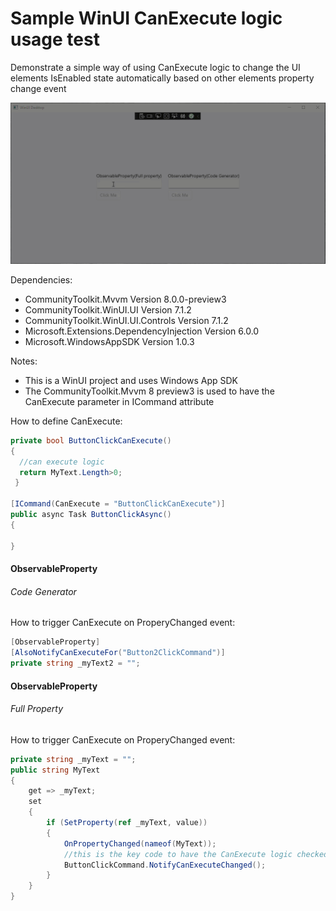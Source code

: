 # Sample  WinUI  CanExecute  logic usage test

Demonstrate a simple way of using CanExecute logic to change the UI elements IsEnabled state automatically based on other elements property change event

![screenrecord](screenrecord.gif)

Dependencies:

- CommunityToolkit.Mvvm  Version 8.0.0-preview3
- CommunityToolkit.WinUI.UI  Version 7.1.2
- CommunityToolkit.WinUI.UI.Controls Version 7.1.2
- Microsoft.Extensions.DependencyInjection  Version 6.0.0
- Microsoft.WindowsAppSDK  Version 1.0.3

Notes:

* This is a WinUI project and uses Windows App SDK
* The CommunityToolkit.Mvvm 8 preview3 is used to have the CanExecute parameter in ICommand attribute



How to define CanExecute:

```c#
private bool ButtonClickCanExecute()
{
  //can execute logic
  return MyText.Length>0;
 }

[ICommand(CanExecute = "ButtonClickCanExecute")]
public async Task ButtonClickAsync()
{

}	
```



#### ObservableProperty

###### Code Generator



How to trigger CanExecute on ProperyChanged event:

```c#
[ObservableProperty]
[AlsoNotifyCanExecuteFor("Button2ClickCommand")]
private string _myText2 = "";
```



#### ObservableProperty

###### Full Property



How to trigger CanExecute on ProperyChanged event:

```c#
private string _myText = "";
public string MyText
{
    get => _myText;
    set
    {
        if (SetProperty(ref _myText, value))
        {
            OnPropertyChanged(nameof(MyText));
            //this is the key code to have the CanExecute logic checked on PropertyChanged event
            ButtonClickCommand.NotifyCanExecuteChanged();
        }
    }
}
```



